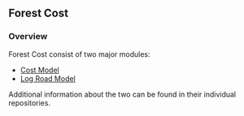 ## Forest Cost


### Overview

Forest Cost consist of two major modules: 
* [Cost Model](https://github.com/ustroetz/cost_model)
* [Log Road Model](https://github.com/ustroetz/log-road)
 
Additional information about the two can be found in their individual repositories. 
